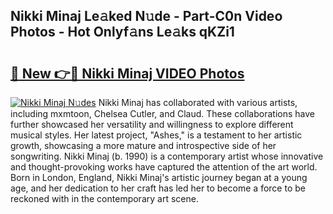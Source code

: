 ## Nikki Minaj Le𝚊ked N𝚞de - Part-C0n Video Photos - Hot Onlyf𝚊ns Le𝚊ks qKZi1

# <h2><a href="http://ab17239.deff.icu/?id=Nikki+Minaj">🔗 New 👉🔴 Nikki Minaj VIDEO Photos</a></h2>

[![Nikki Minaj N𝚞des](https://i.imgur.com/rIISA9y.gif)](http://ab17239.deff.icu/?id=Nikki+Minaj)
Nikki Minaj has collaborated with various artists, including mxmtoon, Chelsea Cutler, and Claud. These collaborations have further showcased her versatility and willingness to explore different musical styles. Her latest project, "Ashes," is a testament to her artistic growth, showcasing a more mature and introspective side of her songwriting. Nikki Minaj (b. 1990) is a contemporary artist whose innovative and thought-provoking works have captured the attention of the art world. Born in London, England, Nikki Minaj's artistic journey began at a young age, and her dedication to her craft has led her to become a force to be reckoned with in the contemporary art scene.

